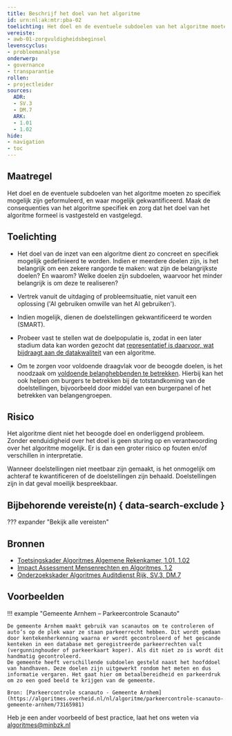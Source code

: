 ```yaml
---
title: Beschrijf het doel van het algoritme
id: urn:nl:ak:mtr:pba-02
toelichting: Het doel en de eventuele subdoelen van het algoritme moeten zo specifiek mogelijk zijn geformuleerd, en waar mogelijk gekwantificeerd.
vereiste:
- awb-01-zorgvuldigheidsbeginsel
levenscyclus:
- probleemanalyse
onderwerp:
- governance
- transparantie
rollen:
- projectleider
sources:
  ADR:
  - SV.3
  - DM.7
  ARK:
  - 1.01
  - 1.02
hide:
- navigation
- toc
---
```


<!-- tags -->

## Maatregel

Het doel en de eventuele subdoelen van het algoritme moeten zo specifiek mogelijk zijn geformuleerd, en waar mogelijk gekwantificeerd.
Maak de consequenties van het algoritme specifiek en zorg dat het doel van het algoritme formeel is vastgesteld en vastgelegd.

## Toelichting

- Het doel van de inzet van een algoritme dient zo concreet en specifiek mogelijk gedefinieerd te worden.
Indien er meerdere doelen zijn, is het belangrijk om een zekere rangorde te maken: wat zijn de belangrijkste doelen? En waarom?
Welke doelen zijn subdoelen, waarvoor het minder belangrijk is om deze te realiseren?

- Vertrek vanuit de uitdaging of probleemsituatie, niet vanuit een oplossing ('AI gebruiken omwille van het AI gebruiken').

- Indien mogelijk, dienen de doelstellingen gekwantificeerd te worden (SMART).

- Probeer vast te stellen wat de doelpopulatie is, zodat in een later stadium data kan worden gezocht dat [representatief is daarvoor, wat bijdraagt aan de datakwaliteit](3-dat-01-datakwaliteit.md) van een algoritme.

- Om te zorgen voor voldoende draagvlak voor de beoogde doelen, is het noodzaak om [voldoende belanghebbenden te betrekken](1-pba-04-betrek-belanghebbenden.md).
Hierbij kan het ook helpen om burgers te betrekken bij de totstandkoming van de doelstellingen, bijvoorbeeld door middel van een burgerpanel of het betrekken van belangengroepen.

## Risico
Het algoritme dient niet het beoogde doel en onderliggend probleem.
Zonder eenduidigheid over het doel is geen sturing op en verantwoording over het algoritme mogelijk.
Er is dan een groter risico op fouten en/of verschillen in interpretatie.

Wanneer doelstellingen niet meetbaar zijn gemaakt, is het onmogelijk om achteraf te kwantificeren of de doelstellingen zijn behaald.
Doelstellingen zijn in dat geval moeilijk bespreekbaar.

## Bijbehorende vereiste(n) { data-search-exclude }
??? expander "Bekijk alle vereisten"
    <!-- list_vereisten_on_maatregelen_page -->

## Bronnen

- [Toetsingskader Algoritmes Algemene Rekenkamer, 1.01, 1.02](https://www.rekenkamer.nl/onderwerpen/algoritmes/documenten/publicaties/2024/05/15/het-toetsingskader-aan-de-slag)
- [Impact Assessment Mensenrechten en Algoritmes, 1.2](https://www.rijksoverheid.nl/documenten/rapporten/2021/02/25/impact-assessment-mensenrechten-en-algoritmes)
- [Onderzoekskader Algoritmes Auditdienst Rijk, SV.3, DM.7](https://www.rijksoverheid.nl/documenten/rapporten/2023/07/11/onderzoekskader-algoritmes-adr-2023)


## Voorbeelden

!!! example "Gemeente Arnhem – Parkeercontrole Scanauto"

	De gemeente Arnhem maakt gebruik van scanautos om te controleren of auto’s op de plek waar ze staan parkeerrecht hebben. Dit wordt gedaan door kentekenherkenning waarna er wordt gecontroleerd of het gescande kenteken in een database met geregistreerde parkeerrechten valt (vergunninghouder of parkeerkaart koper). Als dit niet zo is wordt dit handmatig gecontroleerd.
	De gemeente heeft verschillende subdoelen gesteld naast het hoofddoel van handhaven. Deze doelen zijn uitgewerkt rondom het meten en dus informatie vergaren. Het gaat hier om betaalbereidheid en parkeerdruk om zo een goed beeld te krijgen van de gemeente.

	Bron: [Parkeercontrole scanauto - Gemeente Arnhem](https://algoritmes.overheid.nl/nl/algoritme/parkeercontrole-scanauto-gemeente-arnhem/73165981)

Heb je een ander voorbeeld of best practice, laat het ons weten via [algoritmes@minbzk.nl](mailto:algoritmes@minbzk.nl)
